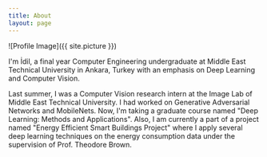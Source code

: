 ```yaml
---
title: About
layout: page
---
```

![Profile Image]({{ site.picture }})

<p>
I'm İdil, a final year Computer Engineering undergraduate at Middle East Technical University in Ankara, Turkey with an emphasis on Deep Learning and Computer Vision. 
</p>
<p>
Last summer, I was a Computer Vision research intern at the Image Lab of Middle East Technical University. I had worked on Generative Adversarial Networks and MobileNets. Now, I'm taking a graduate course named "Deep Learning: Methods and Applications". Also, I am currently a part of a project named "Energy Efficient Smart Buildings Project" where I apply several deep learning techniques on the energy consumption data under the supervision of Prof. Theodore Brown.
</p>
